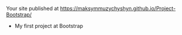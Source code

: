 Your site published at https://maksymmuzychyshyn.github.io/Project-Bootstrap/

- My first project at Bootstrap

